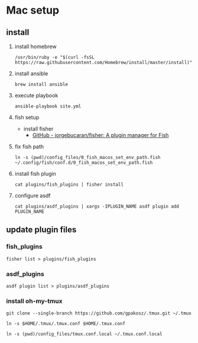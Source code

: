 # Mac setup

## install

1. install homebrew

   ```
   /usr/bin/ruby -e "$(curl -fsSL https://raw.githubusercontent.com/Homebrew/install/master/install)"
   ```

1. install ansible

   ```
   brew install ansible
   ```

1. execute playbook

   ```
   ansible-playbook site.yml
   ```

1. fish setup

   - install fisher
     - [GitHub - jorgebucaran/fisher: A plugin manager for Fish](https://github.com/jorgebucaran/fisher)

1. fix fish path

   ```
   ln -s (pwd)/config_files/0_fish_macos_set_env_path.fish ~/.config/fish/conf.d/0_fish_macos_set_env_path.fish
   ```

1. install fish plugin

   ```
   cat plugins/fish_plugins | fisher install
   ```

1. configure asdf

   ```
   cat plugins/asdf_plugins | xargs -IPLUGIN_NAME asdf plugin add PLUGIN_NAME
   ```

## update plugin files

### fish_plugins

```shell
fisher list > plugins/fish_plugins
```

### asdf_plugins

```shell
asdf plugin list > plugins/asdf_plugins
```

### install oh-my-tmux

```shell
git clone --single-branch https://github.com/gpakosz/.tmux.git ~/.tmux
```

```shell
ln -s $HOME/.tmux/.tmux.conf $HOME/.tmux.conf
```

```shell
ln -s (pwd)/config_files/tmux.conf.local ~/.tmux.conf.local
```
